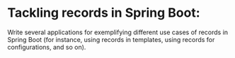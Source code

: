 # Tackling records in Spring Boot:

Write several applications for exemplifying different use cases of records in Spring Boot (for instance, using records
in templates, using records for configurations, and so on).